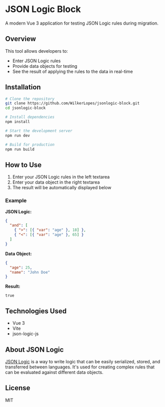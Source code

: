 # JSON Logic Block

A modern Vue 3 application for testing JSON Logic rules during migration.

## Overview

This tool allows developers to:
- Enter JSON Logic rules
- Provide data objects for testing
- See the result of applying the rules to the data in real-time

## Installation

```bash
# Clone the repository
git clone https://github.com/WilkerLopes/jsonlogic-block.git
cd jsonlogic-block

# Install dependencies
npm install

# Start the development server
npm run dev

# Build for production
npm run build
```

## How to Use

1. Enter your JSON Logic rules in the left textarea
2. Enter your data object in the right textarea
3. The result will be automatically displayed below

### Example

**JSON Logic:**
```json
{
  "and": [
    { ">": [{ "var": "age" }, 18] },
    { "<": [{ "var": "age" }, 65] }
  ]
}
```

**Data Object:**
```json
{
  "age": 25,
  "name": "John Doe"
}
```

**Result:**
```
true
```

## Technologies Used

- Vue 3
- Vite
- json-logic-js

## About JSON Logic

[JSON Logic](https://jsonlogic.com/) is a way to write logic that can be easily serialized, stored, and transferred between languages. It's used for creating complex rules that can be evaluated against different data objects.

## License

MIT